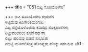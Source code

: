 +++
title = "051 ಬಿಟ್ಟ ಸೂಠಿಯೊಳೇರಿ"

+++
ಬಿಟ್ಟ ಸೂಠಿಯೊಳೇರಿ ಕುದುರೆಗ  
ಳಟ್ಟಿದುವು ಕಿವಿಗೌಂಕಿದುಂಗುಟ  
ವಿಟ್ಟ ಸನ್ನೆಯೊಳೊಲೆದು ಕವಿದವು ಸೊಕ್ಕಿದಾನೆಗಳು  
ನಿಟ್ಟುವರಿಯಲು ಕೂಡೆ ರಥ ಸಾ  
ಲಿಟ್ಟು ಹರಿದವು ಬಿಡದೆ ಸುಭಟರು  
ಮುಟ್ಟಿ ಮೂದಲಿಸುತ್ತ ಹೊಯ್ದರು ಹೊಕ್ಕು ಪರಬಲವ    ॥51॥